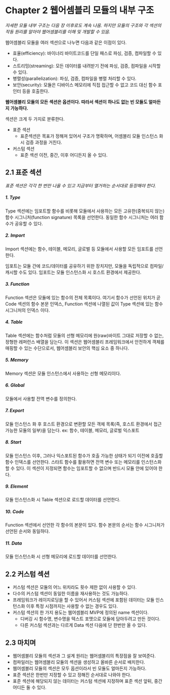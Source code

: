 # Chapter 2 웹어셈블리 모듈의 내부 구조

*자세한 모듈 내부 구조는 다음 장 이후로도 계속 나옴. 하지만 모듈의 구조와 각 섹션의 작동 원리를 알아야 웹어셈블리를 이해 및 개발할 수 있음.*



웹어셈블리 모듈을 여러 섹션으로 나누면 다음과 같은 이점이 있다.

- 효율(efficiency): 바이너리 바이트코드를 단일 패스로 파싱, 검증, 컴파일할 수 있다.
- 스트리밍(streaming): 모든 데이터를 내려받기 전에 파싱, 검증, 컴파일을 시작할 수 있다.
- 병렬성(parallelization): 파싱, 검증, 컴파일을 병렬 처리할 수 있다.
- 보안(security): 모듈은 디바이스 메모리에 직접 접근할 수 없고 코드 대신 함수 포인터 등을 호출한다.



**웹어셈블리 모듈의 모든 섹션은 옵션이다. 따라서 섹션이 하나도 없는 빈 모듈도 얼마든지 가능하다.**

섹션은 크게 두 가지로 분류한다.

- 표준 섹션
  - 표준섹션은 목표가 정해져 있어서 구조가 명확하며, 어셈블리 모듈 인스턴스 화 시 검증 과정을 거친다.
- 커스텀 섹션
  - 표준 섹션 이전, 중간, 이후 어디든지 올 수 있다.





## 2.1 표준 섹션

*표준 섹션은 각각 한 번만 나올 수 있고 지금부터 열거하는 순서대로 등장해야 한다.*



##### 1. Type

Type 섹션에는 임포트할 함수를 비롯해 모듈에서 사용하는 모든 고유한(중복되지 않는) 함수 시그니처(function signature) 목록을 선언한다. 동일한 함수 시그니처는 여러 함수가 공유할 수 있다.



##### 2. Import

Import 섹션에는 함수, 테이블, 메모리, 글로벌 등 모듈에서 사용할 모든 임포트를 선언한다.

임포트는 모듈 간에 코드/데이터를 공유하기 위한 장치지만, 모듈을 독립적으로 컴파일/캐시할 수도 있다. 임포트는 모듈 인스턴스화 시 호스트 환경에서 제공한다.

##### 3. Function

Function 섹션은 모듈에 있는 함수의 전체 목록이다. 여기서 함수가 선언된 위치가 곧 Code 섹션의 함수 본문 인덱스, Function 섹션에 나열된 값이 Type 섹션에 있는 함수 시그니처의 인덱스 이다.




##### 4. Table

Table 섹션에는 함수처럼 모듈의 선형 메모리에 원(raw)바이트 그대로 저장할 수 없는, 정형한 레퍼런스 배열을 담는다. 이 섹션은 웹어셈블리 프레임워크에서 안전하게 객체를 매핑할 수 있는 수단으로서, 웹어셈블리 보안의 핵심 요소 중 하나다.





##### 5. Memory

Memory 섹션은 모듈 인스턴스에서 사용하는 선형 메모리이다.





##### 6. Global

모듈에서 사용할 전역 변수를 정의한다.



##### 7. Export

모듈 인스턴스 화 후 호스트 환경으로 변환할 모든 객체 목록(즉, 호스트 환경에서 접근 가능한 모듈의 일부)을 담는다. ex: 함수, 테이블, 메모리, 글로벌 익스포트



##### 8. Start

모듈 인스턴스 이후, 그러나 익스포트된 함수가 호출 가능한 상태가 되기 이전에 호출할 함수 인덱스를 선언한다. 스타트 함수를 활용하면 전역 변수 또는 메모리를 인스턴스화할 수 있다. 이 섹션이 지정되면 함수는 임포트할 수 없으며 반드시 모듈 안에 있어야 한다.



##### 9. Element

모듈 인스턴스화 시 Table 섹션으로 로드할 데이터를 선언한다.



##### 10. Code

Function 섹션에서 선언한 각 함수의 본문이 있다. 함수 본문의 순서는 함수 시그니처가 선언된 순서와 동일하다.



##### 11. Data

모듈 인스턴스화 시 선형 메모리에 로드할 데이터를 선언한다.



## 2.2 커스텀 섹션

- 커스텀 섹션은 모듈의 어느 위치라도 횟수 제한 없이 사용할 수 있다.
- 다수의 커스텀 섹션이 동일한 이름을 재사용하는 것도 가능하다.
- 프레임워크가 레이지로딩을 할 수 있어서 커스텀 섹션에 포함된 데이터는 모듈 인스턴스화 이후 특정 시점까지는 사용할 수 없는 경우도 있다.
- 커스텀 섹션의 한 가지 용도는 웹어셈블리 MVP에 정의된 name 섹션이다.
  - 디버깅 시 함수명, 변수명을 텍스트 포맷으로 모듈에 담아두려고 만든 것이다.
  - 다른 커스텀 섹션과는 다르게 Data 섹션 다음에 단 한번만 올 수 있다.



## 2.3 마치며

- 웹어셈블리 모듈의 섹션과 그 설계 원리는 웹어셈블리의 특장점을 잘 보여준다.
- 컴파일러는 웹어셈블리 모듈의 섹션을 생성하고 올바른 순서로 배치한다.
- 웹어셈블리 모듈의 섹션은 모두 옵션이라서 빈 모듈도 얼마든지 가능하다.
- 표준 섹션은 한번만 지정할 수 있고 정해진 순서대로 나와야 한다.
- 표준 섹션에 해당되지 않는 데이터는 커스텀 섹션에 지정하며 표준 섹션 앞뒤, 중간 어디든 둘 수 있다.



